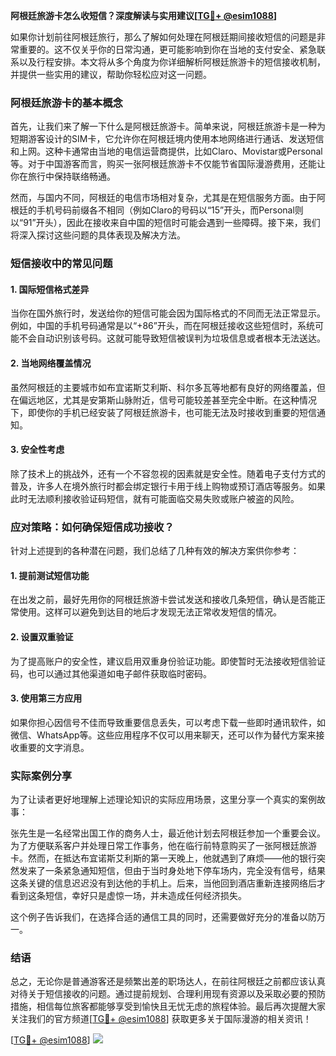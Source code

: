 **阿根廷旅游卡怎么收短信？深度解读与实用建议[[TG💪+ @esim1088](https://t.me/s/esim1088)]**

如果你计划前往阿根廷旅行，那么了解如何处理在阿根廷期间接收短信的问题是非常重要的。这不仅关乎你的日常沟通，更可能影响到你在当地的支付安全、紧急联系以及行程安排。本文将从多个角度为你详细解析阿根廷旅游卡的短信接收机制，并提供一些实用的建议，帮助你轻松应对这一问题。

### 阿根廷旅游卡的基本概念

首先，让我们来了解一下什么是阿根廷旅游卡。简单来说，阿根廷旅游卡是一种为短期游客设计的SIM卡，它允许你在阿根廷境内使用本地网络进行通话、发送短信和上网。这种卡通常由当地的电信运营商提供，比如Claro、Movistar或Personal等。对于中国游客而言，购买一张阿根廷旅游卡不仅能节省国际漫游费用，还能让你在旅行中保持联络畅通。

然而，与国内不同，阿根廷的电信市场相对复杂，尤其是在短信服务方面。由于阿根廷的手机号码前缀各不相同（例如Claro的号码以“15”开头，而Personal则以“91”开头），因此在接收来自中国的短信时可能会遇到一些障碍。接下来，我们将深入探讨这些问题的具体表现及解决方法。

### 短信接收中的常见问题

#### 1. 国际短信格式差异

当你在国外旅行时，发送给你的短信可能会因为国际格式的不同而无法正常显示。例如，中国的手机号码通常是以“+86”开头，而在阿根廷接收这些短信时，系统可能不会自动识别该号码。这就可能导致短信被误判为垃圾信息或者根本无法送达。

#### 2. 当地网络覆盖情况

虽然阿根廷的主要城市如布宜诺斯艾利斯、科尔多瓦等地都有良好的网络覆盖，但在偏远地区，尤其是安第斯山脉附近，信号可能较差甚至完全中断。在这种情况下，即使你的手机已经安装了阿根廷旅游卡，也可能无法及时接收到重要的短信通知。

#### 3. 安全性考虑

除了技术上的挑战外，还有一个不容忽视的因素就是安全性。随着电子支付方式的普及，许多人在境外旅行时都会绑定银行卡用于线上购物或预订酒店等服务。如果此时无法顺利接收验证码短信，就有可能面临交易失败或账户被盗的风险。

### 应对策略：如何确保短信成功接收？

针对上述提到的各种潜在问题，我们总结了几种有效的解决方案供你参考：

#### 1. 提前测试短信功能

在出发之前，最好先用你的阿根廷旅游卡尝试发送和接收几条短信，确认是否能正常使用。这样可以避免到达目的地后才发现无法正常收发短信的情况。

#### 2. 设置双重验证

为了提高账户的安全性，建议启用双重身份验证功能。即使暂时无法接收短信验证码，也可以通过其他渠道如电子邮件获取临时密码。

#### 3. 使用第三方应用

如果你担心因信号不佳而导致重要信息丢失，可以考虑下载一些即时通讯软件，如微信、WhatsApp等。这些应用程序不仅可以用来聊天，还可以作为替代方案来接收重要的文字消息。

### 实际案例分享

为了让读者更好地理解上述理论知识的实际应用场景，这里分享一个真实的案例故事：

张先生是一名经常出国工作的商务人士，最近他计划去阿根廷参加一个重要会议。为了方便联系客户并处理日常工作事务，他在临行前特意购买了一张阿根廷旅游卡。然而，在抵达布宜诺斯艾利斯的第一天晚上，他就遇到了麻烦——他的银行突然发来了一条紧急通知短信，但由于当时身处地下停车场内，完全没有信号，结果这条关键的信息迟迟没有到达他的手机上。后来，当他回到酒店重新连接网络后才看到这条短信，幸好只是虚惊一场，并未造成任何经济损失。

这个例子告诉我们，在选择合适的通信工具的同时，还需要做好充分的准备以防万一。

### 结语

总之，无论你是普通游客还是频繁出差的职场达人，在前往阿根廷之前都应该认真对待关于短信接收的问题。通过提前规划、合理利用现有资源以及采取必要的预防措施，相信每位旅客都能够享受到愉快且无忧无虑的旅程体验。最后再次提醒大家关注我们的官方频道[[TG💪+ @esim1088](https://t.me/s/esim1088)] 获取更多关于国际漫游的相关资讯！

[[TG💪+ @esim1088](https://t.me/s/esim1088)] ![](https://i.postimg.cc/4NQfJmqS/Snipaste-2025-05-13-00-14-12.png)